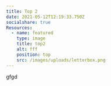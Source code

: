 ```yaml
---
title: Top 2
date: 2021-05-12T12:19:33.750Z
socialshare: true
Resources:
  - name: featured
    type: image
    title: top2
    alt: fff
    position: top
    src: /images/uploads/letterbox.png
---
```

gfgd